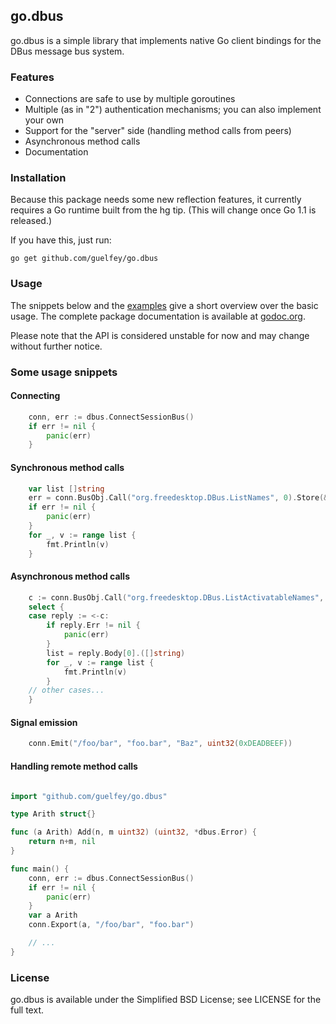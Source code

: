 go.dbus
-------

go.dbus is a simple library that implements native Go client bindings for the
DBus message bus system.

### Features

* Connections are safe to use by multiple goroutines
* Multiple (as in "2") authentication mechanisms; you can also implement your own
* Support for the "server" side (handling method calls from peers)
* Asynchronous method calls
* Documentation

### Installation

Because this package needs some new reflection features, it currently requires a
Go runtime built from the hg tip. (This will change once Go 1.1 is released.)

If you have this, just run:

```
go get github.com/guelfey/go.dbus
```

### Usage

The snippets below and the
[examples](https://github.com/guelfey/go.dbus/tree/master/_examples) give a
short overview over the basic usage. The complete package documentation is
available at [godoc.org](http://godoc.org/github.com/guelfey/go.dbus).

Please note that the API is considered unstable for now and may change without
further notice.

### Some usage snippets

#### Connecting

```go
	conn, err := dbus.ConnectSessionBus()
	if err != nil {
		panic(err)
	}
```

#### Synchronous method calls

```go
	var list []string
	err = conn.BusObj.Call("org.freedesktop.DBus.ListNames", 0).Store(&list)
	if err != nil {
		panic(err)
	}
	for _, v := range list {
		fmt.Println(v)
	}
```

#### Asynchronous method calls

```go
	c := conn.BusObj.Call("org.freedesktop.DBus.ListActivatableNames", 0)
	select {
	case reply := <-c:
		if reply.Err != nil {
			panic(err)
		}
		list = reply.Body[0].([]string)
		for _, v := range list {
			fmt.Println(v)
		}
	// other cases...
	}
```

#### Signal emission

```go
	conn.Emit("/foo/bar", "foo.bar", "Baz", uint32(0xDEADBEEF))
```

#### Handling remote method calls
```go

import "github.com/guelfey/go.dbus"

type Arith struct{}

func (a Arith) Add(n, m uint32) (uint32, *dbus.Error) {
	return n+m, nil
}

func main() {
	conn, err := dbus.ConnectSessionBus()
	if err != nil {
		panic(err)
	}
	var a Arith
	conn.Export(a, "/foo/bar", "foo.bar")

	// ...
}
```

### License

go.dbus is available under the Simplified BSD License; see LICENSE for the full
text.
